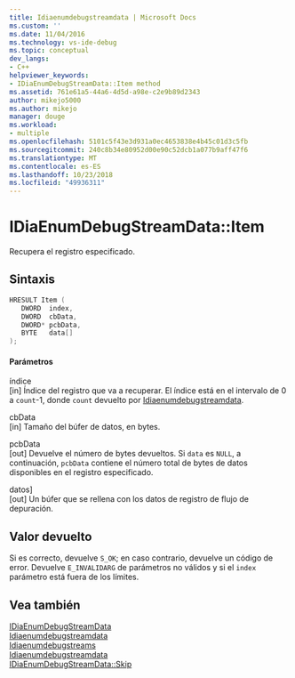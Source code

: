 ```yaml
---
title: Idiaenumdebugstreamdata | Microsoft Docs
ms.custom: ''
ms.date: 11/04/2016
ms.technology: vs-ide-debug
ms.topic: conceptual
dev_langs:
- C++
helpviewer_keywords:
- IDiaEnumDebugStreamData::Item method
ms.assetid: 761e61a5-44a6-4d5d-a98e-c2e9b89d2343
author: mikejo5000
ms.author: mikejo
manager: douge
ms.workload:
- multiple
ms.openlocfilehash: 5101c5f43e3d931a0ec4653838e4b45c01d3c5fb
ms.sourcegitcommit: 240c8b34e80952d00e90c52dcb1a077b9aff47f6
ms.translationtype: MT
ms.contentlocale: es-ES
ms.lasthandoff: 10/23/2018
ms.locfileid: "49936311"
---
```

# <a name="idiaenumdebugstreamdataitem"></a>IDiaEnumDebugStreamData::Item
Recupera el registro especificado.  
  
## <a name="syntax"></a>Sintaxis  
  
```C++  
HRESULT Item (   
   DWORD  index,  
   DWORD  cbData,  
   DWORD* pcbData,  
   BYTE   data[]  
);  
```  
  
#### <a name="parameters"></a>Parámetros  
 índice  
 [in] Índice del registro que va a recuperar. El índice está en el intervalo de 0 a `count`-1, donde `count` devuelto por [Idiaenumdebugstreamdata](../../debugger/debug-interface-access/idiaenumdebugstreamdata-get-count.md).  
  
 cbData  
 [in] Tamaño del búfer de datos, en bytes.  
  
 pcbData  
 [out] Devuelve el número de bytes devueltos. Si `data` es `NULL`, a continuación, `pcbData` contiene el número total de bytes de datos disponibles en el registro especificado.  
  
 datos]  
 [out] Un búfer que se rellena con los datos de registro de flujo de depuración.  
  
## <a name="return-value"></a>Valor devuelto  
 Si es correcto, devuelve `S_OK`; en caso contrario, devuelve un código de error. Devuelve `E_INVALIDARG` de parámetros no válidos y si el `index` parámetro está fuera de los límites.  
  
## <a name="see-also"></a>Vea también  
 [IDiaEnumDebugStreamData](../../debugger/debug-interface-access/idiaenumdebugstreamdata.md)   
 [Idiaenumdebugstreamdata](../../debugger/debug-interface-access/idiaenumdebugstreamdata-next.md)   
 [Idiaenumdebugstreams](../../debugger/debug-interface-access/idiaenumdebugstreams-item.md)   
 [Idiaenumdebugstreamdata](../../debugger/debug-interface-access/idiaenumdebugstreamdata-get-count.md)   
 [IDiaEnumDebugStreamData::Skip](../../debugger/debug-interface-access/idiaenumdebugstreamdata-skip.md)